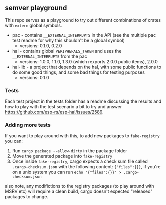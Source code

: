 ## semver playground

This repo serves as a playground to try out different combinations of crates with `extern` global symbols.

* pac - contains `__EXTERNAL_INTERRUPTS` in the API (see the multiple pac test readme for why this shouldn't be a global symbol)
    * versions: 0.1.0, 0.2.0
* hal - contains global `PERIPHERALS_TAKEN` and uses the `__EXTERNAL_INTERRUPTS` from the pac
    * versions: 1.0.0, 1.1.0, 1.3.0 (which rexports 2.0.0 public items), 2.0.0
* hal-lib - a project that depends on the hal, with some public functions to do some good things, and some bad things for testing purposes
    * versions: 0.1.0

### Tests

Each test project in the tests folder has a readme discussing the results and how to play with the test scenario a bit to try and answer https://github.com/esp-rs/esp-hal/issues/2589.

### Adding more tests

If you want to play around with this, to add new packages to `fake-registry` you can:

1) Run `cargo package --allow-dirty` in the package folder
2) Move the generated package into `fake-registry`
3) Once inside `fake-registry`, cargo expects a check sum file called `.cargo-checksum.json` with the following content: `{"files":{}}`, if you're on a unix system you can run `echo '{"files":{}}' > .cargo-checksum.json`

also note, any modifictions to the registry packages (to play around with MSRV etc) will require a clean build, cargo doesn't expected "released" packages to change.